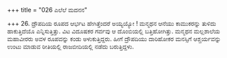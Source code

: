+++
title = "026 ಎಲೆಲೆ ಮದನನ"

+++
26. ದ್ರೌಪದಿಯ ರೂಪದ ಆರ್ಭಟ ಹೇಗಿತ್ತೆಂದರೆ ಅಯ್ಯಯ್ಯೋ ! ಮನ್ಮಥನ ಆನೆಯು ಕಾಮುಕರನ್ನು ತುಳಿದು ಹಾಕುತ್ತಿದೆಯೊ ಎನ್ನಿಸುತ್ತಿತ್ತು. ವಿಟ ವಿದೂಷಕರ ಗರ್ವವು ಆ ದೊಂಬಿಯಲ್ಲಿ ಬತ್ತಿಹೋಗಿತ್ತು. ಮನ್ಮಥನ ಮಲ್ಲಶಾಲೆಯ ಮಹಾವೀರರು ಅವಳ ರೂಪವನ್ನು ಕಂಡು ಅಳುಕುತ್ತಿದ್ದರು. ಹೀಗೆ ದ್ರೌಪದಿಯು ದಾರಿಹೋಕರ ಮನಸ್ಸಿಗೆ ಆಶ್ಚರ್ಯವನ್ನು ಉಂಟು ಮಾಡುವ ರೀತಿಯಲ್ಲಿ ರಾಜಬೀದಿಯಲ್ಲಿ ನಡೆದು ಬರುತ್ತಿದ್ದಳು.